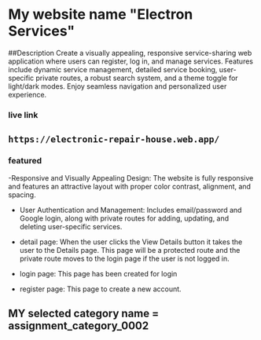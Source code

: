 # My website name  "Electron Services"
##Description
Create a visually appealing, responsive service-sharing web application where users can register, log in, and manage services. Features include dynamic service management, detailed service booking, user-specific private routes, a robust search system, and a theme toggle for light/dark modes. Enjoy seamless navigation and personalized user experience.
### live link  
`https://electronic-repair-house.web.app/`
---
### featured
-Responsive and Visually Appealing Design: The website is fully responsive and features an attractive layout with proper color contrast, alignment, and spacing.  
- User Authentication and Management: Includes email/password and Google login, along with private routes for adding, updating, and deleting user-specific services.  
- detail page: When the user clicks the View Details button it takes
the user to the  Details page. This page will be a protected route
and  the private route moves to the login page if the user is
not logged in.

- login page: This page has been created for login
- register page: This page to create a new account.
## MY selected category name = assignment_category_0002
